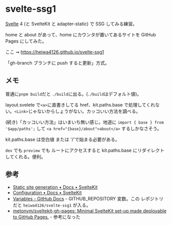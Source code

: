 # svelte-ssg1

[Svelte](https://svelte.dev/) 4 (と SvelteKit と adapter-static) で SSG してみる練習。

home と about があって、home にカウンタが置いてあるサイトを
GitHub Pages にしてみた。

ここ ➞ <https://heiwa4126.github.io/svelte-ssg1>

「gh-branch ブランチに push すると更新」方式。

## メモ

普通に`pnpm build`だと `./build`に出る。(`./build`はデフォルト値)。

layout.svelete で`<a>`に直書きしてる href、kit.paths.base で処理してくれない。`<Link>`じゃないからしょうがない。カッコいい方法を調べる。

(続き)「カッコいい方法」はいまいち無い感じ。地道に `import { base } from '$app/paths';` して `<a href="{base}/about">about</a>` するしかなさそう。

kit.paths.base は空白値 または '/'で始まる必要がある。

`dev` でも `preview` でも ルートにアクセスすると kit.paths.base にリダイレクトしてくれる。便利。

## 参考

- [Static site generation • Docs • SvelteKit](https://kit.svelte.jp/docs/adapter-static)
- [Configuration • Docs • SvelteKit](https://kit.svelte.dev/docs/configuration#paths)
- [Variables - GitHub Docs](https://docs.github.com/en/actions/learn-github-actions/variables) - GITHUB_REPOSITORY 変数。この レポジトリだと `heiwa4126/svelte-ssg1` が入る。
- [metonym/sveltekit-gh-pages: Minimal SvelteKit set-up made deployable to GitHub Pages.](https://github.com/metonym/sveltekit-gh-pages) - 参考になった
